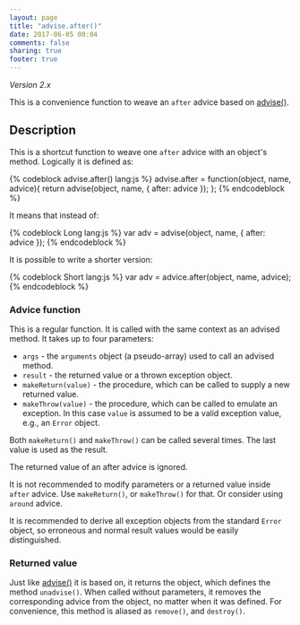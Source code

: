 ```yaml
---
layout: page
title: "advise.after()"
date: 2017-06-05 00:04
comments: false
sharing: true
footer: true
---
```


*Version 2.x*

This is a convenience function to weave an `after` advice based on [advise()](/2.x/docs/advise_js/advise/).

## Description

This is a shortcut function to weave one `after` advice with an object's method. Logically it is defined as:

{% codeblock advise.after() lang:js %}
advise.after = function(object, name, advice){
  return advise(object, name, {
    after: advice
  });
};
{% endcodeblock %}

It means that instead of:

{% codeblock Long lang:js %}
var adv = advise(object, name, {
  after: advice
});
{% endcodeblock %}

It is possible to write a shorter version:

{% codeblock Short lang:js %}
var adv = advice.after(object, name, advice);
{% endcodeblock %}

### Advice function

This is a regular function. It is called with the same context as an advised method. It takes up to four parameters:

* `args` - the `arguments` object (a pseudo-array) used to call an advised method.
* `result` - the returned value or a thrown exception object.
* `makeReturn(value)` - the procedure, which can be called to supply a new returned value.
* `makeThrow(value)` - the procedure, which can be called to emulate an exception. In this case `value` is assumed to be a valid exception value, e.g., an `Error` object.

Both `makeReturn()` and `makeThrow()` can be called several times. The last value is used as the result.

The returned value of an after advice is ignored.

It is not recommended to modify parameters or a returned value inside `after` advice. Use `makeReturn()`, or `makeThrow()` for that. Or consider using `around` advice.

It is recommended to derive all exception objects from the standard `Error` object, so erroneous and normal
result values would be easily distinguished.

### Returned value

Just like [advise()](/2.x/docs/advise_js/advise/) it is based on, it returns the object, which defines the method `unadvise()`. When called without parameters, it removes the corresponding advice from the object, no matter when it was defined. For convenience, this method is aliased as `remove()`, and `destroy()`.
